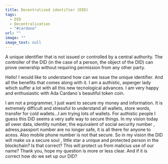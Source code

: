 ```yaml
---
title: Decentralized identifier (DID)
tags:
  - DID
  - Decentralization
  - "#cardano"
url: ""
image: ""
image_text: null
---
```


A unique identifier that is not issued or controlled by a central authority. The controller of the DID (in the case of a person, the object of the DID) can prove ownership without requiring permission from any other party.

Hello! I would like to understand how can we issue the unique identifier. And all the benefits that comes along with it. I am a authistic, asperger lady which suffer a lot with all this new tecnological advances. I am very happy and enthusiastic with Ada Cardano´s beautiful token coin.

I am not a programmer, I just want to secure my money and information. It is extremely difficult and stressful to understand all wallets, store words, transfer for cold wallets...I am trying lots of wallets. For authistic people I guess this DiD seems a very safe way to secure things. In my vision today all ower data, identity number, the equivalent of social security number , adress,passport number are no longer safe, it is all there for anyone to acess. Also mobile phone number is not that secure. So in my vision the DID will make us a secure soul , little star a unique and protected person in the blockchain? Is that correct? This will protect us from malicius use of our name? Thank you, hope my question is more or less clear. And if it is correct how do we set up our DID?
